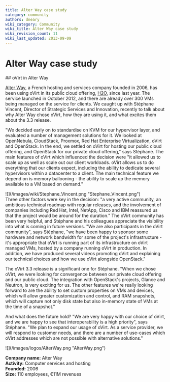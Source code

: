 ```yaml
---
title: Alter Way case study
category: community
authors: dneary
wiki_category: Community
wiki_title: Alter Way case study
wiki_revision_count: 11
wiki_last_updated: 2013-09-09
---
```


# Alter Way case study

<div class="row">
<div class="col-md-7 col-md-offset-1 pad-sides">
## oVirt in Alter Way

[Alter Way](//alterway.fr), a French hosting and services company founded in 2006, has been using oVirt in its public cloud offering, [H2O](//h2o.alterway.fr/), since last year. The service launched in October 2012, and there are already over 300 VMs being managed on the service for clients. We caught up with Stéphane Vincent, Director of Strategic Services and Innovation, recently to talk about why Alter Way chose oVirt, how they are using it, and what excites them about the 3.3 release.

"We decided early on to standardise on KVM for our hypervisor layer, and evaluated a number of management solutions for it. We looked at OpenNebula, CloudStack, Proxmox, Red Hat Enterprise Virtualization, oVirt and OpenStack. In the end, we settled on oVirt for hosting our public cloud offering, and OpenStack for our private cloud offering," says Stéphane. The main features of oVirt which influenced the decision were "it allowed us to scale up as well as scale out our client workloads. oVirt allows us to do everything that our clients expect, including the ability to dedicate several hypervisors within a datacenter to a client. The main technical feature we depend on is memory ballooning - the ability to scale up the memory available to a VM based on demand."

<div class="thumbnail pull-left">
![](/images/wiki/Stephane_Vincent.png "Stephane_Vincent.png")

</div>
Three other factors were key in the decision: "a very active community, an ambitious technical roadmap with regular releases, and the involvement of companies including Red Hat, Intel, NetApp, Cisco and IBM reassured us that the project would be around for the duration." The oVirt community has been very helpful, and Stéphane and his colleagues appreciate the visibility into what is coming in future versions. "We are also participants in the oVirt community", says Stéphane, "we have been happy to sponsor some hardware and network bandwidth for some of the project's infrastructure - it's appropriate that oVirt is running part of its infrastructure on oVirt managed VMs, hosted by a company running oVirt in production. In addition, we have produced several videos promoting oVirt and explaining our technical choices and how we use oVirt alongside OpenStack."

The oVirt 3.3 release is a significant one for Stéphane. "When we chose oVirt, we were looking for convergence between our private cloud offering and our public cloud. The integration with OpenStack's projects, Glance and Neutron, is very exciting for us. The other features we're really looking forward to are the ability to set custom properties on VMs and devices, which will allow greater customization and control, and RAM snapshots, which will capture not only disk state but also in-memory state of VMs at the time of a snapshot."

And what does the future hold? "We are very happy with our choice of oVirt, and we are happy to see that interoperability is a high priority", says Stéphane. "We plan to expand our usage of oVirt. As a service provider, we will respond to customer needs, and there are a number of use-cases which oVirt addresses which are not possible with alternative solutions."

</div>
<div class="col-md-4 pad-sides">
<div class="well well-lg">
![](/images/logos/AlterWay.png "AlterWay.png")<br>

**Company name:** Alter Way<br>
**Activity:** Computer services and hosting<br>
**Founded:** 2006<br>
**Size:** 110 employees, €11M revenues

</div>
</div>
</div>
